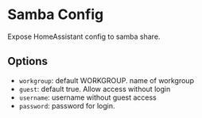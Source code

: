 # Samba Config
Expose HomeAssistant config to samba share.

## Options

- `workgroup`: default WORKGROUP. name of workgroup
- `guest`: default true. Allow access without login
- `username`: username without guest access
- `password`: password for login.
